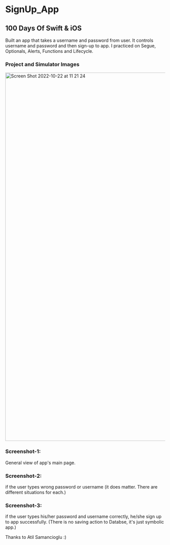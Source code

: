 # SignUp_App

## 100 Days Of Swift & iOS

Built an app that takes a username and password from user. It controls username and password and then sign-up to app.
I practiced on Segue, Optionals, Alerts, Functions and Lifecycle.

### Project and Simulator Images

<img width="1158" alt="Screen Shot 2022-10-22 at 11 21 24" src="https://user-images.githubusercontent.com/79938189/197328866-529bf634-ce56-4bdd-96e0-1054e939b60b.png">

### Screenshot-1: 
General view of app's main page.

### Screenshot-2: 
if the user types wrong password or username (it does matter. There are different situations for each.)

### Screenshot-3:
if the user types his/her password and username correctly, he/she sign up to app successfully. (There is no saving action to Databse, it's just symbolic app.)


Thanks to Atil Samancioglu :)
